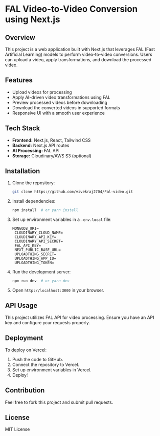 # FAL Video-to-Video Conversion using Next.js

## Overview
This project is a web application built with Next.js that leverages FAL (Fast Artificial Learning) models to perform video-to-video conversions. Users can upload a video, apply transformations, and download the processed video.

## Features
- Upload videos for processing
- Apply AI-driven video transformations using FAL
- Preview processed videos before downloading
- Download the converted videos in supported formats
- Responsive UI with a smooth user experience

## Tech Stack
- **Frontend:** Next.js, React, Tailwind CSS
- **Backend:** Next.js API routes
- **AI Processing:** FAL API
- **Storage:** Cloudinary/AWS S3 (optional)

## Installation

1. Clone the repository:
   ```sh
   git clone https://github.com/vivekraj2704/Fal-video.git
   ```
2. Install dependencies:
   ```sh
   npm install  # or yarn install
   ```
3. Set up environment variables in a `.env.local` file:
   ```env
   MONGODB_URI=
    CLOUDINARY_CLOUD_NAME=
    CLOUDINARY_API_KEY=
    CLOUDINARY_API_SECRET=
    FAL_API_KEY=
    NEXT_PUBLIC_BASE_URL=
    UPLOADTHING_SECRET=
    UPLOADTHING_APP_ID=
    UPLOADTHING_TOKEN=
   ```
4. Run the development server:
   ```sh
   npm run dev  # or yarn dev
   ```
5. Open `http://localhost:3000` in your browser.

## API Usage
This project utilizes FAL API for video processing. Ensure you have an API key and configure your requests properly.

## Deployment
To deploy on Vercel:
1. Push the code to GitHub.
2. Connect the repository to Vercel.
3. Set up environment variables in Vercel.
4. Deploy!

## Contribution
Feel free to fork this project and submit pull requests.

## License
MIT License

